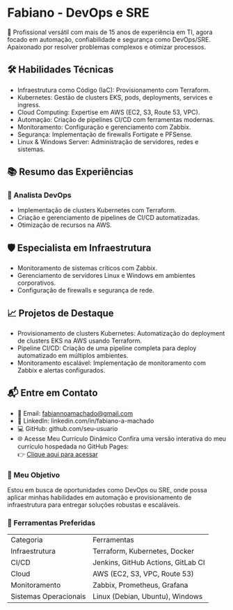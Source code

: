 # Fabiano - DevOps e SRE
🌟 Profissional versátil com mais de 15 anos de experiência em TI, agora focado em automação, confiabilidade e segurança como DevOps/SRE. Apaixonado por resolver problemas complexos e otimizar processos.

## 🛠️ Habilidades Técnicas
- Infraestrutura como Código (IaC): Provisionamento com Terraform.
- Kubernetes: Gestão de clusters EKS, pods, deployments, services e ingress.
- Cloud Computing: Expertise em AWS (EC2, S3, Route 53, VPC).
- Automação: Criação de pipelines CI/CD com ferramentas modernas.
- Monitoramento: Configuração e gerenciamento com Zabbix.
- Segurança: Implementação de firewalls Fortigate e PFSense.
- Linux & Windows Server: Administração de servidores, redes e sistemas.
## 📚 Resumo das Experiências
### 🚀 Analista DevOps
- Implementação de clusters Kubernetes com Terraform.
- Criação e gerenciamento de pipelines de CI/CD automatizadas.
- Otimização de recursos na AWS.
## 🛡️ Especialista em Infraestrutura
- Monitoramento de sistemas críticos com Zabbix.
- Gerenciamento de servidores Linux e Windows em ambientes corporativos.
- Configuração de firewalls e segurança de rede.
## 📈 Projetos de Destaque
- Provisionamento de clusters Kubernetes: Automatização do deployment de clusters EKS na AWS usando Terraform.
- Pipeline CI/CD: Criação de uma pipeline completa para deploy automatizado em múltiplos ambientes.
- Monitoramento escalável: Implementação de monitoramento com Zabbix e alertas configurados.
## 📬 Entre em Contato
- 📧 Email: fabiannoamachado@gmail.com
- 🔗 LinkedIn: linkedin.com/in/fabiano-a-machado
- 💻 GitHub: github.com/seu-usuario
- 🌐 Acesse Meu Currículo Dinâmico
Confira uma versão interativa do meu currículo hospedada no GitHub Pages:<br>
👉 <a href=“devops-resume/docs/index.html”>Clique aqui para acessar </a>

### 🎯 Meu Objetivo
Estou em busca de oportunidades como DevOps ou SRE, onde possa aplicar minhas habilidades em automação e provisionamento de infraestrutura para entregar soluções robustas e escaláveis.

### 🧰 Ferramentas Preferidas
<table>
<tr> <td>Categoria</td><td> Ferramentas </td></tr>
<tr> <td> Infraestrutura</td><td>Terraform, Kubernetes, Docker </td></tr>
<tr> <td> CI/CD	</td><td>Jenkins, GitHub Actions, GitLab CI </td></tr>
<tr> <td> Cloud </td><td>AWS (EC2, S3, VPC, Route 53) </td></tr>
<tr> <td> Monitoramento </td><td>Zabbix, Prometheus, Grafana </td></tr>
<tr> <td> Sistemas Operacionais</td><td>Linux (Debian, Ubuntu), Windows</td></tr>
</table>

